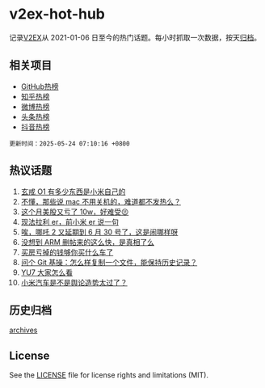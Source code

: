 # v2ex-hot-hub

 记录[V2EX](https://www.v2ex.com/)从 2021-01-06 日至今的热门话题。每小时抓取一次数据，按天[归档](archives)。
 
 ## 相关项目

- [GitHub热榜](https://github.com/lonnyzhang423/github-hot-hub)
- [知乎热榜](https://github.com/lonnyzhang423/zhihu-hot-hub)
- [微博热榜](https://github.com/lonnyzhang423/weibo-hot-hub)
- [头条热榜](https://github.com/lonnyzhang423/toutiao-hot-hub)
- [抖音热榜](https://github.com/lonnyzhang423/douyin-hot-hub)


 `更新时间：2025-05-24 07:10:16 +0800`

## 热议话题

1. [玄戒 O1 有多少东西是小米自己的](https://www.v2ex.com/t/1133697)
1. [不懂，那些说 mac 不用关机的，难道都不发热么？](https://www.v2ex.com/t/1133688)
1. [这个月美股又亏了 10w，好难受😣](https://www.v2ex.com/t/1133699)
1. [现法拉利 er，前小米 er 说一句](https://www.v2ex.com/t/1133729)
1. [唉，哪吒 2 又延期到 6 月 30 号了，这是闹哪样呀](https://www.v2ex.com/t/1133760)
1. [没想到 ARM 删帖来的这么快，是真相了么](https://www.v2ex.com/t/1133797)
1. [买房亏掉的钱够你买什么车了](https://www.v2ex.com/t/1133758)
1. [问个 Git 基操：怎么样复制一个文件，能保持历史记录？](https://www.v2ex.com/t/1133693)
1. [YU7 大家怎么看](https://www.v2ex.com/t/1133778)
1. [小米汽车是不是舆论造势太过了？](https://www.v2ex.com/t/1133883)

## 历史归档

[archives](archives)

## License

See the [LICENSE](LICENSE) file for license rights and limitations (MIT).
